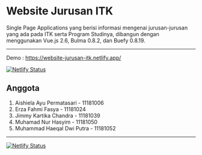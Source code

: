 # Website Jurusan ITK
Single Page Applications yang berisi informasi mengenai jurusan-jurusan yang ada pada ITK serta Program Studinya, dibangun dengan menggunakan Vue.js 2.6, Bulma 0.8.2, dan Buefy 0.8.19. 
***
Demo : https://website-jurusan-itk.netlify.app/

[![Netlify Status](https://api.netlify.com/api/v1/badges/6e715a3a-d6b8-47a0-ad6f-cf990bde7c7f/deploy-status)](https://app.netlify.com/sites/website-jurusan-itk/deploys)
## Anggota
1. Aishiela Ayu Permatasari - 11181006
2. Erza Fahmi Fasya - 11181024
3. Jimmy Kartika Chandra - 11181039
3. Muhamad Nur Hasyim - 11181050
4. Muhammad Haeqal Dwi Putra - 11181052
***
[![Netlify Status](https://api.netlify.com/api/v1/badges/6e715a3a-d6b8-47a0-ad6f-cf990bde7c7f/deploy-status)](https://app.netlify.com/sites/website-jurusan-itk/deploys)
